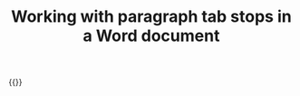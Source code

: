 ﻿---
title: "Working with paragraph tab stops in a Word document"
second_title: " online"
articleTitle: "Working with paragraph tab stops"
linktitle: "Paragraph tab stops"
type: docs
url: /paragraphs/tab-stop/
description: "Insert, edit, delete paragraph tab stops in a Word document programmatically via Cloud API."
weight: 160
---

{{<list-children-pages>}}

